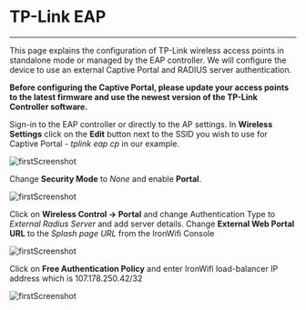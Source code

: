 # **TP-Link EAP**

---

This page explains the configuration of TP-Link wireless access points in standalone mode or managed by the EAP controller. We will configure the device to use an external Captive  Portal and RADIUS server authentication.

**Before configuring the Captive Portal, please update your access points to the latest firmware and use the newest version of the TP-Link Controller software.**

Sign-in to the EAP controller or directly to the AP settings. In **Wireless Settings** click on the **Edit** button next to the SSID you wish to use for Captive Portal - _tplink eap cp_ in our example.

![firstScreenshot](https://raw.githubusercontent.com/IronWifi/docs/master/configuration-guides/tplink_eap/tplink1.png)

Change **Security Mode** to _None_ and enable **Portal**.

![firstScreenshot](https://raw.githubusercontent.com/IronWifi/docs/master/configuration-guides/tplink_eap/tplink2.png)

Click on **Wireless Control -> Portal** and change Authentication Type to _External Radius Server_ and add server details. Change **External Web Portal URL** to the _Splash page URL_ from the IronWifi Console

![firstScreenshot](https://raw.githubusercontent.com/IronWifi/docs/master/configuration-guides/tplink_eap/tplink3.png)

Click on **Free Authentication Policy** and enter IronWifi load-balancer IP address which is 107.178.250.42/32

![firstScreenshot](https://raw.githubusercontent.com/IronWifi/docs/master/configuration-guides/tplink_eap/tplink4.png)

